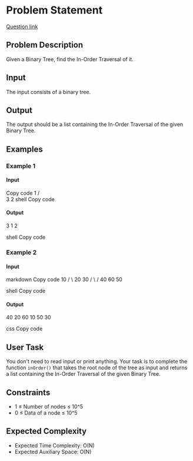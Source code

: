 # Problem Statement
[Question link](https://www.geeksforgeeks.org/problems/inorder-traversal/1?page=1&category=Tree&sprint=ca8ae412173dbd8346c26a0295d098fd&sprint=ca8ae412173dbd8346c26a0295d098fd&sortBy=submissions)
## Problem Description

Given a Binary Tree, find the In-Order Traversal of it.

## Input

The input consists of a binary tree.

## Output

The output should be a list containing the In-Order Traversal of the given Binary Tree.

## Examples

### Example 1

#### Input
Copy code
   1
 /  \
3    2
shell
Copy code

#### Output
3 1 2

shell
Copy code

### Example 2

#### Input
markdown
Copy code
    10
 /      \ 
20       30 
/ \ /
40 60 50

shell
Copy code

#### Output
40 20 60 10 50 30

css
Copy code

## User Task

You don't need to read input or print anything. Your task is to complete the function `inOrder()` that takes the root node of the tree as input and returns a list containing the In-Order Traversal of the given Binary Tree.

## Constraints

- 1 ≤ Number of nodes ≤ 10^5
- 0 ≤ Data of a node ≤ 10^5

## Expected Complexity

- Expected Time Complexity: O(N)
- Expected Auxiliary Space: O(N)
